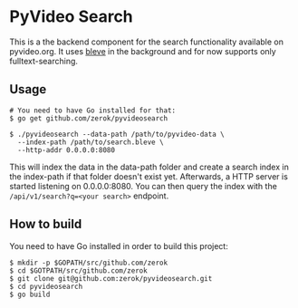 # PyVideo Search

This is a the backend component for the search functionality available on
pyvideo.org. It uses [bleve][] in the background and for now supports only
fulltext-searching.

## Usage

```
# You need to have Go installed for that:
$ go get github.com/zerok/pyvideosearch

$ ./pyvideosearch --data-path /path/to/pyvideo-data \
  --index-path /path/to/search.bleve \
  --http-addr 0.0.0.0:8080
```

This will index the data in the data-path folder and create a search index
in the index-path if that folder doesn't exist yet. Afterwards, a HTTP server
is started listening on 0.0.0.0:8080. You can then query the index with the
`/api/v1/search?q=<your search>` endpoint.

## How to build

You need to have Go installed in order to build this project:

```
$ mkdir -p $GOPATH/src/github.com/zerok
$ cd $GOTPATH/src/github.com/zerok
$ git clone git@github.com:zerok/pyvideosearch.git
$ cd pyvideosearch
$ go build
```

[bleve]: http://www.blevesearch.com/